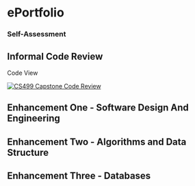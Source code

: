 # ePortfolio



### Self-Assessment



## Informal Code Review

Code View

[![CS499 Capstone Code Review](https://img.youtube.com/vi/pZlWwK_YXGA/0.jpg)](https://www.youtube.com/watch?v=pZlWwK_YXGA)

## Enhancement One - Software Design And Engineering



## Enhancement Two - Algorithms and Data Structure



## Enhancement Three - Databases
